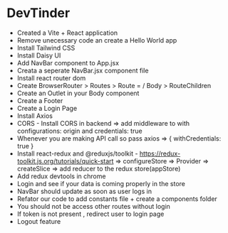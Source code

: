 # DevTinder
- Created a Vite + React application
- Remove unecessary code an create a Hello World app
- Install Tailwind CSS
- Install Daisy UI
- Add NavBar component to App.jsx
- Creata a seperate NavBar.jsx component file 
- Install react router dom
- Create BrowserRouter > Routes > Route = / Body > RouteChildren
- Create an Outlet in your Body component
- Create a Footer
- Create a Login Page
- Install Axios
- CORS - Install CORS in backend => add middleware to with configurations: origin and credentials: true
- Whenever you are making API call so pass axios => { withCredentials: true }
- Install react-redux and @reduxjs/toolkit - https://redux-toolkit.js.org/tutorials/quick-start => configureStore => Provider => createSlice => add reducer to the redux store(appStore)
- Add redux devtools in chrome
- Login and see if your data is coming properly in the store 
- NavBar should update as soon as user logs in 
- Refator our code to add constants file + create a components folder
- You should not be access other routes without login
- If token is not present , redirect user to login page
- Logout feature